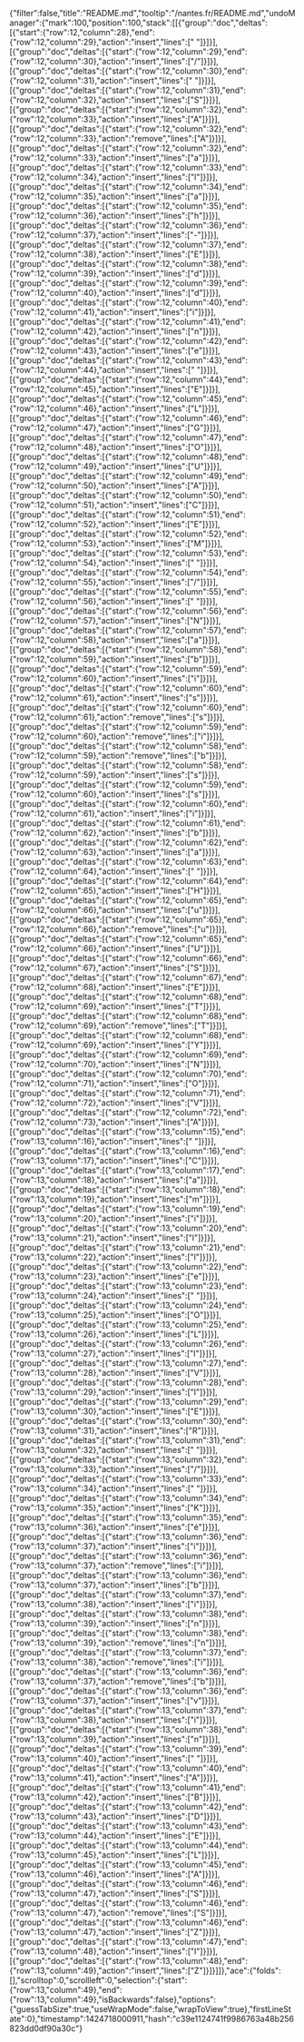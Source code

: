 {"filter":false,"title":"README.md","tooltip":"/nantes.fr/README.md","undoManager":{"mark":100,"position":100,"stack":[[{"group":"doc","deltas":[{"start":{"row":12,"column":28},"end":{"row":12,"column":29},"action":"insert","lines":[" "]}]}],[{"group":"doc","deltas":[{"start":{"row":12,"column":29},"end":{"row":12,"column":30},"action":"insert","lines":["/"]}]}],[{"group":"doc","deltas":[{"start":{"row":12,"column":30},"end":{"row":12,"column":31},"action":"insert","lines":[" "]}]}],[{"group":"doc","deltas":[{"start":{"row":12,"column":31},"end":{"row":12,"column":32},"action":"insert","lines":["S"]}]}],[{"group":"doc","deltas":[{"start":{"row":12,"column":32},"end":{"row":12,"column":33},"action":"insert","lines":["A"]}]}],[{"group":"doc","deltas":[{"start":{"row":12,"column":32},"end":{"row":12,"column":33},"action":"remove","lines":["A"]}]}],[{"group":"doc","deltas":[{"start":{"row":12,"column":32},"end":{"row":12,"column":33},"action":"insert","lines":["a"]}]}],[{"group":"doc","deltas":[{"start":{"row":12,"column":33},"end":{"row":12,"column":34},"action":"insert","lines":["l"]}]}],[{"group":"doc","deltas":[{"start":{"row":12,"column":34},"end":{"row":12,"column":35},"action":"insert","lines":["a"]}]}],[{"group":"doc","deltas":[{"start":{"row":12,"column":35},"end":{"row":12,"column":36},"action":"insert","lines":["h"]}]}],[{"group":"doc","deltas":[{"start":{"row":12,"column":36},"end":{"row":12,"column":37},"action":"insert","lines":["-"]}]}],[{"group":"doc","deltas":[{"start":{"row":12,"column":37},"end":{"row":12,"column":38},"action":"insert","lines":["E"]}]}],[{"group":"doc","deltas":[{"start":{"row":12,"column":38},"end":{"row":12,"column":39},"action":"insert","lines":["d"]}]}],[{"group":"doc","deltas":[{"start":{"row":12,"column":39},"end":{"row":12,"column":40},"action":"insert","lines":["d"]}]}],[{"group":"doc","deltas":[{"start":{"row":12,"column":40},"end":{"row":12,"column":41},"action":"insert","lines":["i"]}]}],[{"group":"doc","deltas":[{"start":{"row":12,"column":41},"end":{"row":12,"column":42},"action":"insert","lines":["n"]}]}],[{"group":"doc","deltas":[{"start":{"row":12,"column":42},"end":{"row":12,"column":43},"action":"insert","lines":["e"]}]}],[{"group":"doc","deltas":[{"start":{"row":12,"column":43},"end":{"row":12,"column":44},"action":"insert","lines":[" "]}]}],[{"group":"doc","deltas":[{"start":{"row":12,"column":44},"end":{"row":12,"column":45},"action":"insert","lines":["E"]}]}],[{"group":"doc","deltas":[{"start":{"row":12,"column":45},"end":{"row":12,"column":46},"action":"insert","lines":["L"]}]}],[{"group":"doc","deltas":[{"start":{"row":12,"column":46},"end":{"row":12,"column":47},"action":"insert","lines":["G"]}]}],[{"group":"doc","deltas":[{"start":{"row":12,"column":47},"end":{"row":12,"column":48},"action":"insert","lines":["O"]}]}],[{"group":"doc","deltas":[{"start":{"row":12,"column":48},"end":{"row":12,"column":49},"action":"insert","lines":["U"]}]}],[{"group":"doc","deltas":[{"start":{"row":12,"column":49},"end":{"row":12,"column":50},"action":"insert","lines":["A"]}]}],[{"group":"doc","deltas":[{"start":{"row":12,"column":50},"end":{"row":12,"column":51},"action":"insert","lines":["C"]}]}],[{"group":"doc","deltas":[{"start":{"row":12,"column":51},"end":{"row":12,"column":52},"action":"insert","lines":["E"]}]}],[{"group":"doc","deltas":[{"start":{"row":12,"column":52},"end":{"row":12,"column":53},"action":"insert","lines":["M"]}]}],[{"group":"doc","deltas":[{"start":{"row":12,"column":53},"end":{"row":12,"column":54},"action":"insert","lines":[" "]}]}],[{"group":"doc","deltas":[{"start":{"row":12,"column":54},"end":{"row":12,"column":55},"action":"insert","lines":["/"]}]}],[{"group":"doc","deltas":[{"start":{"row":12,"column":55},"end":{"row":12,"column":56},"action":"insert","lines":[" "]}]}],[{"group":"doc","deltas":[{"start":{"row":12,"column":56},"end":{"row":12,"column":57},"action":"insert","lines":["N"]}]}],[{"group":"doc","deltas":[{"start":{"row":12,"column":57},"end":{"row":12,"column":58},"action":"insert","lines":["a"]}]}],[{"group":"doc","deltas":[{"start":{"row":12,"column":58},"end":{"row":12,"column":59},"action":"insert","lines":["b"]}]}],[{"group":"doc","deltas":[{"start":{"row":12,"column":59},"end":{"row":12,"column":60},"action":"insert","lines":["i"]}]}],[{"group":"doc","deltas":[{"start":{"row":12,"column":60},"end":{"row":12,"column":61},"action":"insert","lines":["s"]}]}],[{"group":"doc","deltas":[{"start":{"row":12,"column":60},"end":{"row":12,"column":61},"action":"remove","lines":["s"]}]}],[{"group":"doc","deltas":[{"start":{"row":12,"column":59},"end":{"row":12,"column":60},"action":"remove","lines":["i"]}]}],[{"group":"doc","deltas":[{"start":{"row":12,"column":58},"end":{"row":12,"column":59},"action":"remove","lines":["b"]}]}],[{"group":"doc","deltas":[{"start":{"row":12,"column":58},"end":{"row":12,"column":59},"action":"insert","lines":["s"]}]}],[{"group":"doc","deltas":[{"start":{"row":12,"column":59},"end":{"row":12,"column":60},"action":"insert","lines":["s"]}]}],[{"group":"doc","deltas":[{"start":{"row":12,"column":60},"end":{"row":12,"column":61},"action":"insert","lines":["i"]}]}],[{"group":"doc","deltas":[{"start":{"row":12,"column":61},"end":{"row":12,"column":62},"action":"insert","lines":["b"]}]}],[{"group":"doc","deltas":[{"start":{"row":12,"column":62},"end":{"row":12,"column":63},"action":"insert","lines":["a"]}]}],[{"group":"doc","deltas":[{"start":{"row":12,"column":63},"end":{"row":12,"column":64},"action":"insert","lines":[" "]}]}],[{"group":"doc","deltas":[{"start":{"row":12,"column":64},"end":{"row":12,"column":65},"action":"insert","lines":["H"]}]}],[{"group":"doc","deltas":[{"start":{"row":12,"column":65},"end":{"row":12,"column":66},"action":"insert","lines":["u"]}]}],[{"group":"doc","deltas":[{"start":{"row":12,"column":65},"end":{"row":12,"column":66},"action":"remove","lines":["u"]}]}],[{"group":"doc","deltas":[{"start":{"row":12,"column":65},"end":{"row":12,"column":66},"action":"insert","lines":["U"]}]}],[{"group":"doc","deltas":[{"start":{"row":12,"column":66},"end":{"row":12,"column":67},"action":"insert","lines":["S"]}]}],[{"group":"doc","deltas":[{"start":{"row":12,"column":67},"end":{"row":12,"column":68},"action":"insert","lines":["E"]}]}],[{"group":"doc","deltas":[{"start":{"row":12,"column":68},"end":{"row":12,"column":69},"action":"insert","lines":["T"]}]}],[{"group":"doc","deltas":[{"start":{"row":12,"column":68},"end":{"row":12,"column":69},"action":"remove","lines":["T"]}]}],[{"group":"doc","deltas":[{"start":{"row":12,"column":68},"end":{"row":12,"column":69},"action":"insert","lines":["Y"]}]}],[{"group":"doc","deltas":[{"start":{"row":12,"column":69},"end":{"row":12,"column":70},"action":"insert","lines":["N"]}]}],[{"group":"doc","deltas":[{"start":{"row":12,"column":70},"end":{"row":12,"column":71},"action":"insert","lines":["O"]}]}],[{"group":"doc","deltas":[{"start":{"row":12,"column":71},"end":{"row":12,"column":72},"action":"insert","lines":["V"]}]}],[{"group":"doc","deltas":[{"start":{"row":12,"column":72},"end":{"row":12,"column":73},"action":"insert","lines":["A"]}]}],[{"group":"doc","deltas":[{"start":{"row":13,"column":15},"end":{"row":13,"column":16},"action":"insert","lines":[" "]}]}],[{"group":"doc","deltas":[{"start":{"row":13,"column":16},"end":{"row":13,"column":17},"action":"insert","lines":["C"]}]}],[{"group":"doc","deltas":[{"start":{"row":13,"column":17},"end":{"row":13,"column":18},"action":"insert","lines":["a"]}]}],[{"group":"doc","deltas":[{"start":{"row":13,"column":18},"end":{"row":13,"column":19},"action":"insert","lines":["m"]}]}],[{"group":"doc","deltas":[{"start":{"row":13,"column":19},"end":{"row":13,"column":20},"action":"insert","lines":["i"]}]}],[{"group":"doc","deltas":[{"start":{"row":13,"column":20},"end":{"row":13,"column":21},"action":"insert","lines":["l"]}]}],[{"group":"doc","deltas":[{"start":{"row":13,"column":21},"end":{"row":13,"column":22},"action":"insert","lines":["l"]}]}],[{"group":"doc","deltas":[{"start":{"row":13,"column":22},"end":{"row":13,"column":23},"action":"insert","lines":["e"]}]}],[{"group":"doc","deltas":[{"start":{"row":13,"column":23},"end":{"row":13,"column":24},"action":"insert","lines":[" "]}]}],[{"group":"doc","deltas":[{"start":{"row":13,"column":24},"end":{"row":13,"column":25},"action":"insert","lines":["O"]}]}],[{"group":"doc","deltas":[{"start":{"row":13,"column":25},"end":{"row":13,"column":26},"action":"insert","lines":["L"]}]}],[{"group":"doc","deltas":[{"start":{"row":13,"column":26},"end":{"row":13,"column":27},"action":"insert","lines":["I"]}]}],[{"group":"doc","deltas":[{"start":{"row":13,"column":27},"end":{"row":13,"column":28},"action":"insert","lines":["V"]}]}],[{"group":"doc","deltas":[{"start":{"row":13,"column":28},"end":{"row":13,"column":29},"action":"insert","lines":["I"]}]}],[{"group":"doc","deltas":[{"start":{"row":13,"column":29},"end":{"row":13,"column":30},"action":"insert","lines":["E"]}]}],[{"group":"doc","deltas":[{"start":{"row":13,"column":30},"end":{"row":13,"column":31},"action":"insert","lines":["R"]}]}],[{"group":"doc","deltas":[{"start":{"row":13,"column":31},"end":{"row":13,"column":32},"action":"insert","lines":[" "]}]}],[{"group":"doc","deltas":[{"start":{"row":13,"column":32},"end":{"row":13,"column":33},"action":"insert","lines":["/"]}]}],[{"group":"doc","deltas":[{"start":{"row":13,"column":33},"end":{"row":13,"column":34},"action":"insert","lines":[" "]}]}],[{"group":"doc","deltas":[{"start":{"row":13,"column":34},"end":{"row":13,"column":35},"action":"insert","lines":["K"]}]}],[{"group":"doc","deltas":[{"start":{"row":13,"column":35},"end":{"row":13,"column":36},"action":"insert","lines":["é"]}]}],[{"group":"doc","deltas":[{"start":{"row":13,"column":36},"end":{"row":13,"column":37},"action":"insert","lines":["i"]}]}],[{"group":"doc","deltas":[{"start":{"row":13,"column":36},"end":{"row":13,"column":37},"action":"remove","lines":["i"]}]}],[{"group":"doc","deltas":[{"start":{"row":13,"column":36},"end":{"row":13,"column":37},"action":"insert","lines":["b"]}]}],[{"group":"doc","deltas":[{"start":{"row":13,"column":37},"end":{"row":13,"column":38},"action":"insert","lines":["i"]}]}],[{"group":"doc","deltas":[{"start":{"row":13,"column":38},"end":{"row":13,"column":39},"action":"insert","lines":["n"]}]}],[{"group":"doc","deltas":[{"start":{"row":13,"column":38},"end":{"row":13,"column":39},"action":"remove","lines":["n"]}]}],[{"group":"doc","deltas":[{"start":{"row":13,"column":37},"end":{"row":13,"column":38},"action":"remove","lines":["i"]}]}],[{"group":"doc","deltas":[{"start":{"row":13,"column":36},"end":{"row":13,"column":37},"action":"remove","lines":["b"]}]}],[{"group":"doc","deltas":[{"start":{"row":13,"column":36},"end":{"row":13,"column":37},"action":"insert","lines":["v"]}]}],[{"group":"doc","deltas":[{"start":{"row":13,"column":37},"end":{"row":13,"column":38},"action":"insert","lines":["i"]}]}],[{"group":"doc","deltas":[{"start":{"row":13,"column":38},"end":{"row":13,"column":39},"action":"insert","lines":["n"]}]}],[{"group":"doc","deltas":[{"start":{"row":13,"column":39},"end":{"row":13,"column":40},"action":"insert","lines":[" "]}]}],[{"group":"doc","deltas":[{"start":{"row":13,"column":40},"end":{"row":13,"column":41},"action":"insert","lines":["A"]}]}],[{"group":"doc","deltas":[{"start":{"row":13,"column":41},"end":{"row":13,"column":42},"action":"insert","lines":["B"]}]}],[{"group":"doc","deltas":[{"start":{"row":13,"column":42},"end":{"row":13,"column":43},"action":"insert","lines":["D"]}]}],[{"group":"doc","deltas":[{"start":{"row":13,"column":43},"end":{"row":13,"column":44},"action":"insert","lines":["E"]}]}],[{"group":"doc","deltas":[{"start":{"row":13,"column":44},"end":{"row":13,"column":45},"action":"insert","lines":["L"]}]}],[{"group":"doc","deltas":[{"start":{"row":13,"column":45},"end":{"row":13,"column":46},"action":"insert","lines":["A"]}]}],[{"group":"doc","deltas":[{"start":{"row":13,"column":46},"end":{"row":13,"column":47},"action":"insert","lines":["S"]}]}],[{"group":"doc","deltas":[{"start":{"row":13,"column":46},"end":{"row":13,"column":47},"action":"remove","lines":["S"]}]}],[{"group":"doc","deltas":[{"start":{"row":13,"column":46},"end":{"row":13,"column":47},"action":"insert","lines":["Z"]}]}],[{"group":"doc","deltas":[{"start":{"row":13,"column":47},"end":{"row":13,"column":48},"action":"insert","lines":["I"]}]}],[{"group":"doc","deltas":[{"start":{"row":13,"column":48},"end":{"row":13,"column":49},"action":"insert","lines":["Z"]}]}]]},"ace":{"folds":[],"scrolltop":0,"scrollleft":0,"selection":{"start":{"row":13,"column":49},"end":{"row":13,"column":49},"isBackwards":false},"options":{"guessTabSize":true,"useWrapMode":false,"wrapToView":true},"firstLineState":0},"timestamp":1424718000911,"hash":"c39e1124741f9986763a48b256823dd0df90a30c"}